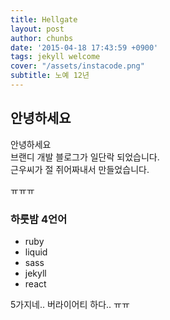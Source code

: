 ```yaml
---
title: Hellgate
layout: post
author: chunbs
date: '2015-04-18 17:43:59 +0900'
tags: jekyll welcome
cover: "/assets/instacode.png"
subtitle: 노예 12년
---
```


## 안녕하세요

안녕하세요 <br/>
브랜디 개발 블로그가 일단락 되었습니다.<br/>
근우씨가 절 쥐어짜내서 만들었습니다.

ㅠㅠㅠ


### 하룻밤 4언어

- ruby
- liquid
- sass
- jekyll
- react

5가지네..
버라이어티 하다.. ㅠㅠ